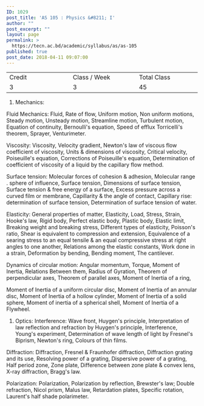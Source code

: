 ```yaml
---
ID: 1029
post_title: 'AS 105 : Physics &#8211; I'
author: ""
post_excerpt: ""
layout: page
permalink: >
  https://tecn.ac.bd/academic/syllabus/as/as-105
published: true
post_date: 2018-04-11 09:07:00
---
```

<table width="629">
<tbody>
<tr>
<td width="207">Credit</td>
<td width="219">Class / Week</td>
<td width="202">Total Class</td>
</tr>
<tr>
<td width="207">3</td>
<td width="219">3</td>
<td width="202">45</td>
</tr>
</tbody>
</table>
<ol>
 	<li>Mechanics:</li>
</ol>
Fluid Mechanics: Fluid, Rate of flow, Uniform motion, Non uniform motions, Steady motion, Unsteady motion, Streamline motion, Turbulent motion, Equation of continuity, Bernoulli's equation, Speed of efflux Torricelli's theorem, Sprayer, Venturimeter.

Viscosity: Viscosity, Velocity gradient, Newton's law of viscous flow coefficient of viscosity, Units &amp; dimensions of viscosity, Critical velocity, Poiseuille's equation, Corrections of Poiseuille's equation, Determination of coefficient of viscosity of a liquid by the capillary flow method.

Surface tension: Molecular forces of cohesion &amp; adhesion, Molecular range . sphere of influence, Surface tension, Dimensions of surface tension, Surface tension &amp; free energy of a surface, Excess pressure across a curved film or membrane, Capillarity &amp; the angle of contact, Capillary rise: determination of surface tension, Determination of surface tension of water.

Elasticity: General properties of matter, Elasticity, Load, Stress, Strain, Hooke's law, Rigid body, Perfect elastic body, Plastic body, Elastic limit, Breaking weight and breaking stress, Different types of elasticity, Poisson's ratio, Shear is equivalent to compression and extension, Equivalence of a searing stress to an equal tensile &amp; an equal compressive stress at right angles to one another, Relations among the elastic constants, Work done in a strain, Deformation by bending, Bending moment, The cantilever.

Dynamics of circular motion: Angular momentum, Torque, Moment of Inertia, Relations Between them, Radius of Gyration, Theorem of perpendicular axes, Theorem of parallel axes, Moment of Inertia of a ring,

Moment of Inertia of a uniform circular disc, Moment of Inertia of an annular disc, Moment of Inertia of a hollow cylinder, Moment of Inertia of a solid sphere, Moment of inertia of a spherical shell, Moment of Inertia of a Flywheel.
<ol>
 	<li>Optics: Interference: Wave front, Huygen's principle, Interpretation of law reflection and refraction by Huygen's principle, Interference, Young's experiment, Determination of wave length of light by Fresnel's Biprism, Newton's ring, Colours of thin films.</li>
</ol>
Diffraction: Diffraction, Fresnel &amp; Fraunhofer diffraction, Diffraction grating and its use, Resolving power of a grating, Dispersive power of a grating, Half period zone, Zone plate, Difference between zone plate &amp; convex lens, X-ray diffraction, Bragg's law.

Polarization: Polarization, Polarization by reflection, Brewster's law; Double refraction, Nicol prism, Malus law, Retardation plates, Specific rotation, Laurent's half shade polarimeter.